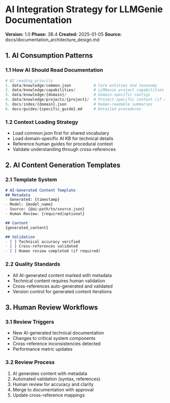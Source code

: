 # AI Integration Strategy for LLMGenie Documentation

**Version:** 1.0
**Phase:** 3B.4
**Created:** 2025-01-05
**Source:** docs/documentation_architecture_design.md

## 1. AI Consumption Patterns

### 1.1 How AI Should Read Documentation

```python
# AI reading priority
1. data/knowledge/common.json          # Core entities and taxonomy
2. data/knowledge/capabilities/        # LLMGenie project capabilities
3. data/knowledge/{domain}/            # Domain-specific configs
4. data/knowledge/projects/{project}/  # Project-specific context (if applicable)
5. docs/index/{domain}.json            # Human-readable summaries
6. docs/guides/{specific_guide}.md     # Detailed procedures
```

### 1.2 Context Loading Strategy

- Load common.json first for shared vocabulary
- Load domain-specific AI KB for technical details
- Reference human guides for procedural context
- Validate understanding through cross-references

## 2. AI Content Generation Templates

### 2.1 Template System

```markdown
# AI-Generated Content Template
## Metadata
- Generated: {timestamp}
- Model: {model_name}
- Source: {@ai:path/to/source.json}
- Human Review: {required|optional}

## Content
{generated_content}

## Validation
- [ ] Technical accuracy verified
- [ ] Cross-references validated  
- [ ] Human review completed (if required)
```

### 2.2 Quality Standards

- All AI-generated content marked with metadata
- Technical content requires human validation
- Cross-references auto-generated and validated
- Version control for generated content iterations

## 3. Human Review Workflows

### 3.1 Review Triggers

- New AI-generated technical documentation
- Changes to critical system components
- Cross-reference inconsistencies detected
- Performance metric updates

### 3.2 Review Process

1. AI generates content with metadata
2. Automated validation (syntax, references)
3. Human review for accuracy and clarity
4. Merge to documentation with approval
5. Update cross-reference mappings 